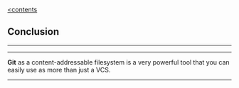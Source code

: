 [<contents](./readme.md)

## Сonclusion

---
---

**Git** as a content-addressable filesystem is a very powerful tool that you can easily use as more than just a VCS.

---